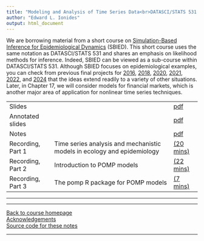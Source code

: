 ```yaml
---
title: "Modeling and Analysis of Time Series Data<br>DATASCI/STATS 531.<br>Chapter 12: Introduction to simulation-based inference for epidemiological dynamics via the pomp R package"
author: "Edward L. Ionides"
output: html_document
---
```


We are borrowing material from a short course on [Simulation-Based Inference for Epidemiological Dynamics](https://kingaa.github.io/sbied/) (SBIED).
This short course uses the same notation as DATASCI/STATS 531 and shares an emphasis on likelihood methods for inference.
Indeed, SBIED can be viewed as a sub-course within DATASCI/STATS 531.
Although SBIED focuses on epidemiological examples, you can check from previous final projects for [2016](http://ionides.github.io/531w16/final_project/), [2018](http://ionides.github.io/531w18/final_project/), [2020](http://ionides.github.io/531w20/final_project/), [2021](http://ionides.github.io/531w21/final_project/), [2022](http://ionides.github.io/531w22/final_project/), and [2024](http://ionides.github.io/531w24/final_project/) that the ideas extend readily to a variety of other situations.
Later, in Chapter 17, we will consider models for financial markets, which is another major area of application for nonlinear time series techniques. 


| | | | 
|:---|:---|:---|
| Slides  | |  [pdf](https://kingaa.github.io/sbied/intro/slides.pdf) |
| Annotated slides | | [pdf](slides-annotated.pdf) |
| Notes   | | [pdf](https://kingaa.github.io/sbied/intro/notes.pdf) |
| Recording, Part 1  | Time series analysis and mechanistic models in ecology and epidemiology | [(20 mins)](https://youtu.be/wn4bv3nz0kU) | 
| Recording, Part 2  | Introduction to POMP models | [(22 mins)](https://youtu.be/-P4lwVDHxjQ) |
| Recording, Part 3  | The pomp R package for POMP models | [(7 mins)](https://youtu.be/1MY8NuJ5fr4) |
----------------------

<!--
| Annotated slides | | [pdf](slides-annotated.pdf) |
-->


----------------------

[Back to course homepage](../index.html)  
[Acknowledgements](../acknowledge.html)  
[Source code for these notes](http://github.com/kingaa/sbied/tree/master/intro)


----------------------
